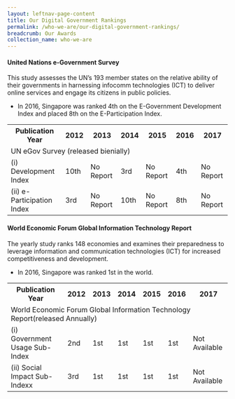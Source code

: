 ```yaml
---
layout: leftnav-page-content
title: Our Digital Government Rankings
permalink: /who-we-are/our-digital-government-rankings/
breadcrumb: Our Awards
collection_name: who-we-are
---
```




#### **United Nations e-Government Survey**

This study assesses the UN’s 193 member states on the relative ability of their governments in harnessing infocomm technologies (ICT) to deliver online services and engage its citizens in public policies.

* In 2016, Singapore was ranked 4th on the E-Government Development Index and placed 8th on the E-Participation Index.

<table>
  <tr>
    <th><span style="font-weight:bold">Publication Year</span></th>
    <th>2012</th>
    <th>2013</th>
    <th>2014</th>
    <th>2015</th>
    <th>2016</th>
    <th>2017</th>
    
  </tr>
  <tr>
    <td colspan="7">UN eGov Survey (released bienially)</td>
  </tr>
  <tr>
    <td>(i) Development Index</td>
    <td>10th</td>
    <td>No Report</td>
    <td>3rd</td>
    <td>No Report</td>
    <td>4th</td>
    <td>No Report</td>
  </tr>
  <tr>
    <td>(ii) e-Participation Index</td>
    <td>3rd</td>
    <td>No Report</td>
    <td>10th</td>
    <td>No Report</td>
    <td>8th</td>
    <td>No Report</td>
  </tr>
</table>


#### **World Economic Forum Global Information Technology Report**

The yearly study ranks 148 economies and examines their preparedness to leverage information and communication technologies (ICT) for increased competitiveness and development.

* In 2016, Singapore was ranked 1st in the world.
<table>
  <tr>
    <th><span style="font-weight:bold">Publication Year</span></th>
    <th>2012</th>
    <th>2013</th>
    <th>2014</th>
    <th>2015</th>
    <th>2016</th>
    <th>2017</th>
  </tr>
  <tr>
    <td colspan="7">World Economic Forum Global Information Technology Report(released Annually)</td>
  </tr>
  <tr>
    <td>(i) Government Usage Sub-Index</td>
    <td>2nd</td>
    <td>1st</td>
    <td>1st</td>
    <td>1st</td>
    <td>1st</td>
    <td>Not Available</td>
  </tr>
  <tr>
    <td>(ii) Social Impact Sub-Indexx</td>
    <td>3rd</td>
    <td>1st</td>
    <td>1st</td>
    <td>1st</td>
    <td>1st</td>
    <td>Not Available</td>
  </tr>
</table>

